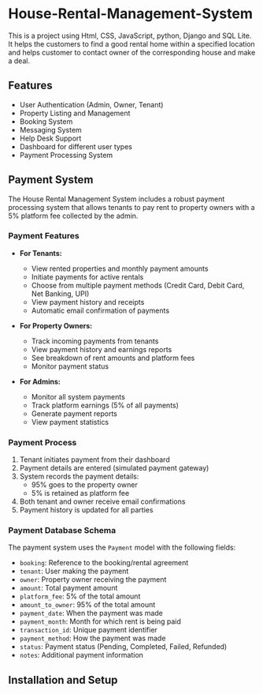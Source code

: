 # House-Rental-Management-System
This is a project using Html, CSS, JavaScript, python, Django and SQL Lite. It helps the customers to find a good rental home within a specified location and helps customer to contact owner of the corresponding house and make a deal.

## Features

- User Authentication (Admin, Owner, Tenant)
- Property Listing and Management
- Booking System
- Messaging System
- Help Desk Support
- Dashboard for different user types
- Payment Processing System

## Payment System

The House Rental Management System includes a robust payment processing system that allows tenants to pay rent to property owners with a 5% platform fee collected by the admin.

### Payment Features

- **For Tenants:**
  - View rented properties and monthly payment amounts
  - Initiate payments for active rentals
  - Choose from multiple payment methods (Credit Card, Debit Card, Net Banking, UPI)
  - View payment history and receipts
  - Automatic email confirmation of payments

- **For Property Owners:**
  - Track incoming payments from tenants
  - View payment history and earnings reports
  - See breakdown of rent amounts and platform fees
  - Monitor payment status

- **For Admins:**
  - Monitor all system payments
  - Track platform earnings (5% of all payments)
  - Generate payment reports
  - View payment statistics

### Payment Process

1. Tenant initiates payment from their dashboard
2. Payment details are entered (simulated payment gateway)
3. System records the payment details:
   - 95% goes to the property owner
   - 5% is retained as platform fee
4. Both tenant and owner receive email confirmations
5. Payment history is updated for all parties

### Payment Database Schema

The payment system uses the `Payment` model with the following fields:
- `booking`: Reference to the booking/rental agreement
- `tenant`: User making the payment
- `owner`: Property owner receiving the payment
- `amount`: Total payment amount
- `platform_fee`: 5% of the total amount
- `amount_to_owner`: 95% of the total amount
- `payment_date`: When the payment was made
- `payment_month`: Month for which rent is being paid
- `transaction_id`: Unique payment identifier
- `payment_method`: How the payment was made
- `status`: Payment status (Pending, Completed, Failed, Refunded)
- `notes`: Additional payment information

## Installation and Setup
